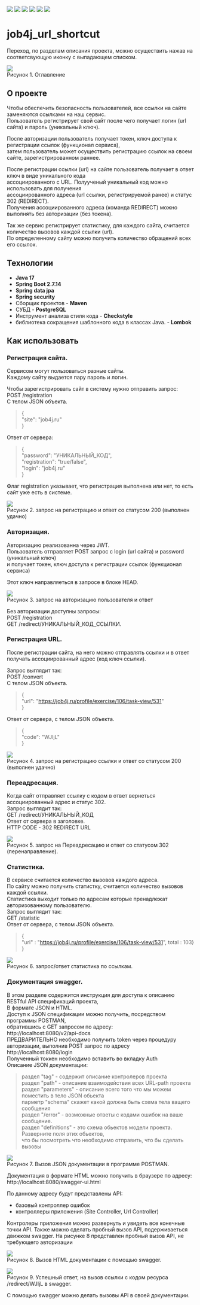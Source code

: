 ![](https://img.shields.io/badge/Java-17-orange)
![](https://img.shields.io/badge/Maven-3-red)
![](https://img.shields.io/badge/Spring%20boot-%202.7.14-green)
![](https://img.shields.io/badge/PostgreSQL-%3E%3D%209-informational)
![](https://img.shields.io/badge/-JDBC-blue)
![](https://img.shields.io/badge/-checkstyle-lightgrey)

# job4j_url_shortcut
Переход, по разделам описания проекта, можно осуществить нажав на соответсвующую иконку с выпадающем списком.<br>

![](images/contents.jpg) <br>
Рисунок 1. Оглавление <br>
## О проекте
Чтобы обеспечить безопасность пользователей, все ссылки на сайте заменяются ссылками на наш сервис.<br>
Пользователь регистрирует свой сайт после чего получает логин (url сайта) и пароль (уникальный ключ).<br>

После авторизации пользователь получает токен, ключ доступа к регистрации ссылок (функционал сервиса),<br>
затем пользователь может осуществить регистрацию ссылок на своем сайте, зарегистрированном раннее.<br>

После регистрации ссылки (url) на сайте пользователь получает в ответ ключ в виде уникального кода<br>
ассоциированного с URL. Полуученый уникальный код можно использовать для получения<br>
ассоциированного адреса (url ссылки, регистрируемой ранее) и статус 302 (REDIRECT).<br>
Получения ассоциированного адреса (команда REDIRECT) можно выполнять без авторизации (без токена).<br>

Так же сервис регистрирует статистику, для каждого сайта, считается количество вызовов каждой ссылки (url).<br>
По определенному сайту можно получить количество обращений всех его ссылок.<br>


## Технологии
 * **Java 17**
 * **Spring Boot 2.7.14**
 * **Spring data jpa**
 * **Spring security**
 * Сборщик проектов - **Maven**
 * СУБД - **PostgreSQL**
 * Инструмент анализа стиля кода - **Checkstyle**
 * библиотека сокращения шаблонного кода в классах Java. - **Lombok**

## Как использовать
### Регистрация сайта.
Сервисом могут пользоваться разные сайты. <br>
Каждому сайту выдается пару пароль и логин. <br>

Чтобы зарегистрировать сайт в систему нужно отправить запрос: <br> 
POST /registration <br>
C телом JSON объекта. <br>
>{ <br>
>  "site": "job4j.ru" <br>
>} <br>

Ответ от сервера:<br>
>{ <br>
>  "password": "УНИКАЛЬНЫЙ_КОД", <br>
>  "registration": "true/false", <br>
>  "login": "job4j.ru" <br>
>} <br>

Флаг registration указывает, что регистрация выполнена или нет, то есть сайт уже есть в системе. <br>

![](images/registration.jpg) <br>
Рисунок 2. запрос на регистрацию и ответ со статусом 200 (выполнен удачно) <br>
### Авторизация.
Авторизацию реализованна через JWT. <br>
Пользователь отправляет POST запрос с login (url сайта) и password (уникальный ключ) <br>
и получает токен, ключ доступа к регистрации ссылок (функционал сервиса) <br>

Этот ключ направляеться в запросе в блоке HEAD. <br>

![](images/login.jpg) <br>
Рисунок 3. запрос на авторизацию пользователя и ответ <br>

Без авторизации доступны запросы: <br>
POST /registration<br>
GET /redirect/УНИКАЛЬНЫЙ_КОД_ССЫЛКИ. <br>
### Регистрация URL.
После регистрации сайта, на него можно отправлять ссылки и в ответ <br>
получать ассоциированный адрес (код ключ ссылки). <br>

Запрос выглядит так: <br>
POST /convert <br>
C телом JSON объекта. <br>
>{ <br>
>  "url": "https://job4j.ru/profile/exercise/106/task-view/531" <br>
>} <br>

Ответ от сервера, c телом JSON объекта. <br>
>{ <br>
>  "code": "WJIjL" <br>
>} <br>
>
![](images/convert.jpg) <br> 
Рисунок 4. запрос на регистрацию ссылки и ответ со статусом 200 (выполнен удачно) <br>
### Переадресация.
Когда сайт отправляет ссылку с кодом в ответ вернеться ассоциированный адрес и статус 302. <br>
Запрос выглядит так: <br>
GET /redirect/УНИКАЛЬНЫЙ_КОД <br>
Ответ от сервера в заголовке. <br>
HTTP CODE - 302 REDIRECT URL <br>

![](images/redirect.jpg) <br>
Рисунок 5. запрос на Переадресацию и ответ со статусом 302 (перенаправление). <br>
### Статистика.
В сервисе считается количество вызовов каждого адреса. <br>
По сайту можно получить статистку, считается количество вызовов каждой ссылки. <br>
Статистика выходит только по адресам которые пренадлежат авторизованному пользователю. <br>
Запрос выглядит так: <br>
GET /statistic <br>
Ответ от сервера, c телом JSON объекта. <br>
>{ <br>
>  "url" : "https://job4j.ru/profile/exercise/106/task-view/531", total : 103} <br>
>} <br>

![](images/statistic.jpg) <br>
Рисунок 6. запрос/ответ статистика по ссылкам. <br>
### Документация swagger.
В этом разделе содержится инструкция для доступа к описанию RESTful API спецификаций проекта, <br> 
В формате JSON и HTML.<br>
Доступ к JSON спецификации можно получить, посредством программы POSTMAN, <br>
обратившись с GET запросом по адресу: <br>
http://localhost:8080/v2/api-docs <br>
ПРЕДВАРИТЕЛЬНО необходимо получить token через процедуру авторизации,
выполнив POST запрос по адресу http://localhost:8080/login <br>
Полученный токкен необходимо вставить во вкладку Auth <br>
Описание JSON документации: <br>
> раздел "tag" - содержит описание контролеров проекта <br>
> раздел "path" - описание взаимодействия всех URL-path проекта <br>
> раздел "parameters" - описание всего того что мы можем поместить в тело JSON обьекта <br>
> парметр "schema" скажет какой должна быть схема тела ващего сообщения <br>
> раздел "/error" - возможные ответы с кодами ошибок на ваше сообщение. <br>
> раздел "definitions" - это схема обьектов модели проекта. Разверните поля этих обьектов, <br>
> что бы посмотреть что необходимо отправить, что бы сделать вызовы  <br>

![](images/jsondoc.jpg) <br>
Рисунок 7. Вызов JSON документации в программе POSTMAN. <br>

Документация в формате HTML можно получить в браузере по адресу:
http://localhost:8080/swagger-ui.html

По данному адресу будут представлены API:
 - базовый контроллер ошибок
 - контроллеры приложения (Site Controller, Url Controller)

Контролеры приложения можно развернуть и увидеть все конечные точки API.
Также можно сделать пробный вызов API, подерживаеться движком swagger.
На рисунке 8 представлен пробный вызов API, не требующего авторизации 

![](images/htmldoc.jpg) <br>
Рисунок 8. Вызов HTML документации с помощью swagger. <br>

![](images/response.jpg) <br>
Рисунок 9. Успешный ответ, на вызов ссылки с кодом ресурса /redirect/WJIjL в swagger. <br>

С помощью swagger можно делать вызовы API в своей документации.

